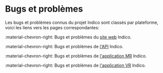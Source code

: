 # Bugs et problèmes

Les bugs et problèmes connus du projet Indico sont classés par plateforme,
voici les liens vers les pages correspondantes:

:material-chevron-right: Bugs et problèmes du [site web](./website.md) Indico.

:material-chevron-right: Bugs et problèmes de [l'API](./api.md) Indico.

:material-chevron-right: Bugs et problèmes de [l'application MR](./mr.md) Indico.

:material-chevron-right: Bugs et problèmes de [l'application VR](./vr.md) Indico.